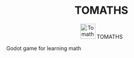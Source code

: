 <div align="center">
  <h1>TOMATHS</h1>
  <img src="./Sprites/Tomate-removebg-preview.png" alt="Tomaths Logo" width="40" /> TOMATHS
</div>

Godot game for learning math


